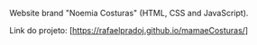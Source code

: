Website brand "Noemia Costuras" (HTML, CSS and JavaScript).

Link do projeto:
[https://rafaelpradoj.github.io/mamaeCosturas/]
